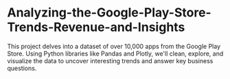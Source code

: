 # Analyzing-the-Google-Play-Store-Trends-Revenue-and-Insights
This project delves into a dataset of over 10,000 apps from the Google Play Store. Using Python libraries like Pandas and Plotly, we'll clean, explore, and visualize the data to uncover interesting trends and answer key business questions.
